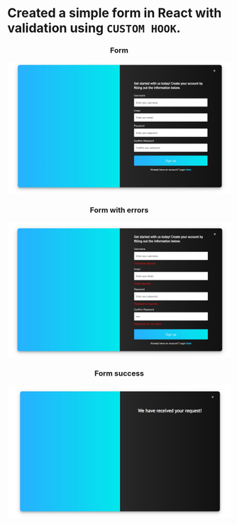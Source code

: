 # Created a simple form in React with validation using `CUSTOM HOOK`.

<div align="center">
  <h3>Form</h3>
  <img src="screenshots/form.JPG" />

  <h3>Form with errors</h3>
  <img  src="screenshots/form-errors.JPG" />

  <h3>Form success</h3>
  <img src="screenshots/form-success.JPG" />
</div>

